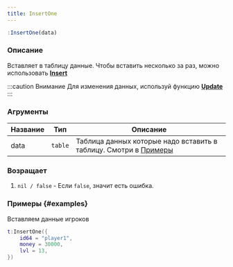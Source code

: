 ```yaml
---
title: InsertOne
---
```


```jsx
:InsertOne(data)
```

### Описание
Вставляет в таблицу данные. Чтобы вставить несколько за раз, можно использовать [**Insert**](insert)

:::caution Внимание
Для изменения данных, используй функцию [**Update**](update)
:::

### Агрументы
|Название |Тип |Описание |
--- | --- | ---
data | `table` | Таблица данных которые надо вставить в таблицу. Смотри в [Примеры](#examples)

### Возращает
1. `nil / false` - Если `false`, значит есть ошибка.

### Примеры {#examples}
Вставляем данные игроков
```lua
t:InsertOne({
    id64 = "player1",
    money = 30000,
    lvl = 13,
})
```